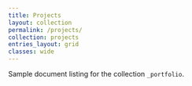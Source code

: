 ```yaml
---
title: Projects 
layout: collection
permalink: /projects/
collection: projects
entries_layout: grid
classes: wide
---
```


Sample document listing for the collection `_portfolio`.
